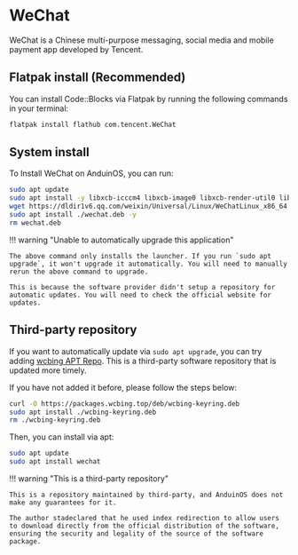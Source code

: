 # WeChat

WeChat is a Chinese multi-purpose messaging, social media and mobile payment app developed by Tencent.

## Flatpak install (Recommended)

You can install Code::Blocks via Flatpak by running the following commands in your terminal:

```bash
flatpak install flathub com.tencent.WeChat
```

## System install

To Install WeChat on AnduinOS, you can run:

```bash
sudo apt update
sudo apt install -y libxcb-icccm4 libxcb-image0 libxcb-render-util0 libxcb-keysyms1
wget https://dldir1v6.qq.com/weixin/Universal/Linux/WeChatLinux_x86_64.deb -O wechat.deb
sudo apt install ./wechat.deb -y
rm wechat.deb
```

!!! warning "Unable to automatically upgrade this application"

    The above command only installs the launcher. If you run `sudo apt upgrade`, it won't upgrade it automatically. You will need to manually rerun the above command to upgrade.

    This is because the software provider didn't setup a repository for automatic updates. You will need to check the official website for updates.

## Third-party repository

If you want to automatically update via `sudo apt upgrade`, you can try adding [wcbing APT Repo](https://packages.wcbing.top/deb/). This is a third-party software repository that is updated more timely. 

If you have not added it before, please follow the steps below:

```sh
curl -O https://packages.wcbing.top/deb/wcbing-keyring.deb
sudo apt install ./wcbing-keyring.deb
rm ./wcbing-keyring.deb
```

Then, you can install via apt:

```sh
sudo apt update
sudo apt install wechat
```

!!! warning "This is a third-party repository"

    This is a repository maintained by third-party, and AnduinOS does not make any guarantees for it.

    The author stadeclared that he used index redirection to allow users to download directly from the official distribution of the software, ensuring the security and legality of the source of the software package.

